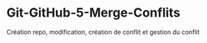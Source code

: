 # Git-GitHub-5-Merge-Conflits
Création repo, modification, création de conflit et gestion du conflit
